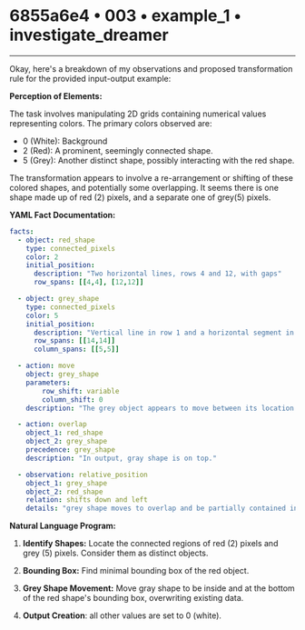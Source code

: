 # 6855a6e4 • 003 • example_1 • investigate_dreamer

---
Okay, here's a breakdown of my observations and proposed transformation rule for the provided input-output example:

**Perception of Elements:**

The task involves manipulating 2D grids containing numerical values representing colors. The primary colors observed are:

*   0 (White): Background
*   2 (Red): A prominent, seemingly connected shape.
*   5 (Grey): Another distinct shape, possibly interacting with the red shape.

The transformation appears to involve a re-arrangement or shifting of these colored shapes, and potentially some overlapping. It seems there is one shape made up of red (2) pixels, and a separate one of grey(5) pixels.

**YAML Fact Documentation:**



```yaml
facts:
  - object: red_shape
    type: connected_pixels
    color: 2
    initial_position:
      description: "Two horizontal lines, rows 4 and 12, with gaps"
      row_spans: [[4,4], [12,12]]

  - object: grey_shape
    type: connected_pixels
    color: 5
    initial_position:
      description: "Vertical line in row 1 and a horizontal segment in row 14"
      row_spans: [[14,14]]
      column_spans: [[5,5]]

  - action: move
    object: grey_shape
    parameters:
        row_shift: variable
        column_shift: 0
    description: "The grey object appears to move between its location in the input to somewhere else, relative to the object."

  - action: overlap
    object_1: red_shape
    object_2: grey_shape
    precedence: grey_shape
    description: "In output, gray shape is on top."

  - observation: relative_position
    object_1: grey_shape
    object_2: red_shape
    relation: shifts down and left
    details: "grey shape moves to overlap and be partially contained inside bounding box of red shape"
```



**Natural Language Program:**

1.  **Identify Shapes:** Locate the connected regions of red (2) pixels and grey (5) pixels. Consider them as distinct objects.

2.  **Bounding Box:** Find minimal bounding box of the red object.

3.  **Grey Shape Movement:** Move gray shape to be inside and at the bottom of the red shape's bounding box, overwriting existing data.

4. **Output Creation**: all other values are set to 0 (white).

